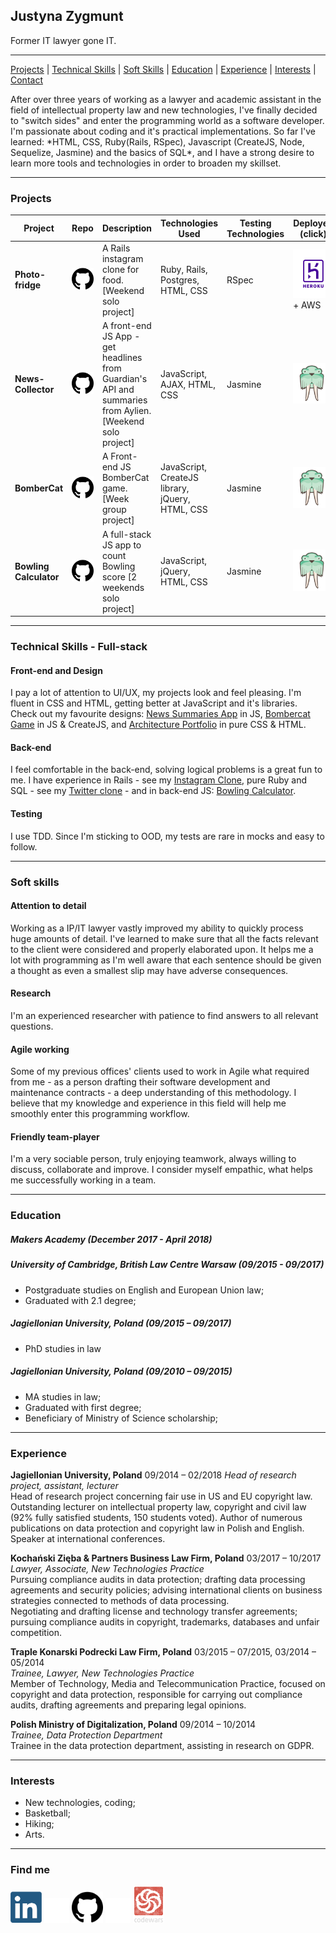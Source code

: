 
## Justyna Zygmunt

Former IT lawyer gone IT.

****

[Projects](#projects) | [Technical Skills](#tech-skills) | [Soft Skills](#soft-skills) | [Education](#education) | [Experience](#experience) | [Interests](#interests) | [Contact](#contact)

<p> After over three years of working as a lawyer and academic assistant in the field of intellectual property law and new technologies, I've finally decided to "switch sides" and enter the programming world as a software developer. I'm passionate about coding and it's practical implementations. So far I've learned: *HTML, CSS, Ruby(Rails, RSpec), Javascript (CreateJS, Node, Sequelize, Jasmine) and the basics of SQL*, and I have a strong desire to learn more tools and technologies in order to broaden my skillset.

***

### <a name="projects">Projects</a>

Project | Repo | Description | Technologies Used| Testing Technologies | Deployed (click)
--- | --- | --- | --- | --- | ---
**Photo-fridge** | <a href="https://github.com/Kotauror/instagram-challenge"><img src="logos/github.png" width="40"></a> | A Rails instagram clone for food. [Weekend solo project] | Ruby, Rails, Postgres, HTML, CSS | RSpec | <a href="https://photo-fridge.herokuapp.com"><img src="logos/hosting_heroku.png" width="90"></a> + AWS
**News-Collector** |  <a href="https://github.com/Kotauror/news-summary-challenge"><img src="logos/github.png" width="40"></a> | A front-end JS App - get headlines from Guardian's API and summaries from Aylien. [Weekend solo project] | JavaScript, AJAX, HTML, CSS | Jasmine | <a href="http://news-summaries.surge.sh"><img src="logos/surge.png" width="60"></a>
**BomberCat** |  <a href="https://github.com/lwkchan/bombercat/"><img src="logos/github.png" width="40"></a> |  A Front-end JS BomberCat game. [Week group project] | JavaScript, CreateJS library, jQuery, HTML, CSS | Jasmine | <a href="http://bombercat.surge.sh"><img src="logos/surge.png" width="60"></a>
**Bowling Calculator** |  <a href="https://github.com/Kotauror/bowling-challenge"><img src="logos/github.png" width="40"></a> | A full-stack JS app to count Bowling score [2 weekends solo project] | JavaScript, jQuery, HTML, CSS | Jasmine | <a href="http://bowling-calculator.surge.sh/"><img src="logos/surge.png" width="60"></a>
***


### <a name="tech-skills">Technical Skills - Full-stack</a>

#### Front-end and Design

I pay a lot of attention to UI/UX, my projects look and feel pleasing. I'm fluent in CSS and HTML, getting better at JavaScript and it's libraries. Check out my favourite designs: <a href="http://news-summaries.surge.sh/">News Summaries App</a> in JS, <a href="http://bombercat.surge.sh/">Bombercat Game</a> in JS & CreateJS, and <a href="http://amarchitektura.surge.sh">Architecture Portfolio</a> in pure CSS & HTML.

#### Back-end

I feel comfortable in the back-end, solving logical problems is a great fun to me. I have experience in Rails - see my <a href="http://photo-fridge.herokuapp.com">Instagram Clone</a>, pure Ruby and SQL - see my <a href="http://tweet-chit.herokuapp.com/">Twitter clone</a> - and in back-end JS: <a href="http://bowling-calculator.surge.sh/">Bowling Calculator</a>.

#### Testing

I use TDD. Since I'm sticking to OOD, my tests are rare in mocks and easy to follow.
***

### <a name="soft-skills">Soft skills</a>

#### Attention to detail

Working as a IP/IT lawyer vastly improved my ability to quickly process huge amounts of detail. I've learned to make sure that all the facts relevant to the client were considered and properly elaborated upon. It helps me a lot with programming as I'm well aware that each sentence should be given a thought as even a smallest slip may have adverse consequences.

#### Research

I'm an experienced researcher with patience to find answers to all relevant questions.

#### Agile working

Some of my previous offices' clients used to work in Agile what required from me - as a person drafting their software development and maintenance contracts - a deep understanding of this methodology. I believe that my knowledge and experience in this field will help me smoothly enter this programming workflow.

#### Friendly team-player
I'm a very sociable person, truly enjoying teamwork, always willing to discuss, collaborate and improve. I consider myself empathic, what helps me successfully working in a team.

***

### <a name="education">Education</a>

##### Makers Academy (December 2017 - April 2018)

##### University of Cambridge, British Law Centre Warsaw (09/2015 - 09/2017)
* Postgraduate studies on English and European Union law;
* Graduated with 2.1 degree;

##### Jagiellonian University, Poland (09/2015 – 09/2017)
* PhD studies in law

##### Jagiellonian University, Poland (09/2010 – 09/2015)
* MA studies in law;
* Graduated with first degree;
* Beneficiary of Ministry of Science scholarship;

***

### <a name="experience">Experience</a>

**Jagiellonian University, Poland** 09/2014 – 02/2018
*Head of research project, assistant, lecturer* <br>
Head of research project concerning fair use in US and EU copyright law. Outstanding lecturer on intellectual property law, copyright and civil law (92% fully satisfied students, 150 students voted). Author of numerous publications on data protection and copyright law in Polish and English. Speaker at international conferences.

**Kochański Zięba & Partners Business Law Firm, Poland** 03/2017 – 10/2017
*Lawyer, Associate, New Technologies Practice* <br>
Pursuing compliance audits in data protection; drafting data processing agreements and security policies; advising international clients on business strategies connected to methods of data processing. <br>
Negotiating and drafting license and technology transfer agreements; pursuing compliance audits in copyright, trademarks, databases and unfair competition.

**Traple Konarski Podrecki Law Firm, Poland** 03/2015 – 07/2015, 03/2014 – 05/2014 <br> *Trainee, Lawyer, New Technologies Practice*    
Member of Technology, Media and Telecommunication Practice, focused on copyright and data protection, responsible for carrying out compliance audits, drafting agreements and preparing legal opinions.

**Polish Ministry of Digitalization, Poland** 09/2014 – 10/2014 <br>
*Trainee, Data Protection Department*                        
Trainee in the data protection department, assisting in research on GDPR.  

***

### <a name="interests">Interests</a>

* New technologies, coding;
* Basketball;
* Hiking;
* Arts.

***

### <a name="contact">Find me</a>

<a href="https://www.linkedin.com/in/justyna-zygmunt/"><img src="logos/linkedin.png" width="50"></a> <img src="logos/empty.png" width="40"> <a href="https://github.com/Kotauror/"><img src="logos/github.png" width="50"></a> <img src="logos/empty.png" width="40"> <a href="https://www.codewars.com/users/Kotauror"><img src="logos/codewars.png" width="50"></a>
